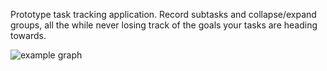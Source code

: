 Prototype task tracking application. Record subtasks and collapse/expand groups, all the while never losing track of the goals your tasks are heading towards.

![example graph](https://github.com/rskew/workflow/raw/master/procrastination.png)
